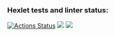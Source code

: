 ### Hexlet tests and linter status:
[![Actions Status](https://github.com/MUCT0P/frontend-bootcamp-project-46/workflows/hexlet-check/badge.svg)](https://github.com/MUCT0P/frontend-bootcamp-project-46/actions)
<a href="https://codeclimate.com/github/MUCT0P/frontend-bootcamp-project-46/maintainability"><img src="https://api.codeclimate.com/v1/badges/4fcffb46ce882bd8c5e7/maintainability" /></a>
<a href="https://codeclimate.com/github/MUCT0P/frontend-bootcamp-project-46/test_coverage"><img src="https://api.codeclimate.com/v1/badges/4fcffb46ce882bd8c5e7/test_coverage" /></a>